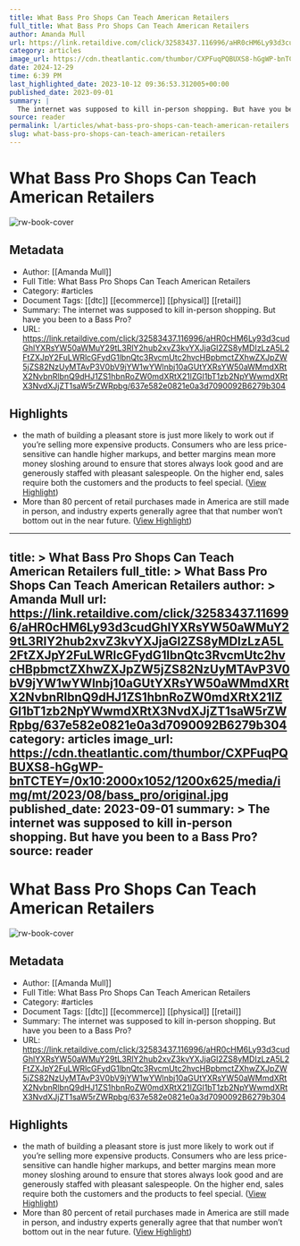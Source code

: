 ```yaml
---
title: What Bass Pro Shops Can Teach American Retailers
full_title: What Bass Pro Shops Can Teach American Retailers
author: Amanda Mull
url: https://link.retaildive.com/click/32583437.116996/aHR0cHM6Ly93d3cudGhlYXRsYW50aWMuY29tL3RlY2hub2xvZ3kvYXJjaGl2ZS8yMDIzLzA5L2FtZXJpY2FuLWRlcGFydG1lbnQtc3RvcmUtc2hvcHBpbmctZXhwZXJpZW5jZS82NzUyMTAvP3V0bV9jYW1wYWlnbj10aGUtYXRsYW50aWMmdXRtX2NvbnRlbnQ9dHJ1ZS1hbnRoZW0mdXRtX21lZGl1bT1zb2NpYWwmdXRtX3NvdXJjZT1saW5rZWRpbg/637e582e0821e0a3d7090092B6279b304
category: articles
image_url: https://cdn.theatlantic.com/thumbor/CXPFuqPQBUXS8-hGgWP-bnTCTEY=/0x10:2000x1052/1200x625/media/img/mt/2023/08/bass_pro/original.jpg
date: 2024-12-29
time: 6:39 PM
last_highlighted_date: 2023-10-12 09:36:53.312005+00:00
published_date: 2023-09-01
summary: |
  The internet was supposed to kill in-person shopping. But have you been to a Bass Pro?
source: reader
permalink: l/articles/what-bass-pro-shops-can-teach-american-retailers
slug: what-bass-pro-shops-can-teach-american-retailers
---
```

# What Bass Pro Shops Can Teach American Retailers

![rw-book-cover](https://cdn.theatlantic.com/thumbor/CXPFuqPQBUXS8-hGgWP-bnTCTEY=/0x10:2000x1052/1200x625/media/img/mt/2023/08/bass_pro/original.jpg)

## Metadata
- Author: [[Amanda Mull]]
- Full Title: What Bass Pro Shops Can Teach American Retailers
- Category: #articles
- Document Tags: [[dtc]] [[ecommerce]] [[physical]] [[retail]] 
- Summary: The internet was supposed to kill in-person shopping. But have you been to a Bass Pro?
- URL: https://link.retaildive.com/click/32583437.116996/aHR0cHM6Ly93d3cudGhlYXRsYW50aWMuY29tL3RlY2hub2xvZ3kvYXJjaGl2ZS8yMDIzLzA5L2FtZXJpY2FuLWRlcGFydG1lbnQtc3RvcmUtc2hvcHBpbmctZXhwZXJpZW5jZS82NzUyMTAvP3V0bV9jYW1wYWlnbj10aGUtYXRsYW50aWMmdXRtX2NvbnRlbnQ9dHJ1ZS1hbnRoZW0mdXRtX21lZGl1bT1zb2NpYWwmdXRtX3NvdXJjZT1saW5rZWRpbg/637e582e0821e0a3d7090092B6279b304

## Highlights
- the math of building a pleasant store is just more likely to work out if you’re selling more expensive products. Consumers who are less price-sensitive can handle higher markups, and better margins mean more money sloshing around to ensure that stores always look good and are generously staffed with pleasant salespeople. On the higher end, sales require both the customers and the products to feel special. ([View Highlight](https://read.readwise.io/read/01hchkvzh0g68p0d9tt9bp2sjk))
- More than 80 percent of retail purchases made in America are still made in person, and industry experts generally agree that that number won’t bottom out in the near future. ([View Highlight](https://read.readwise.io/read/01hchkxzmaxhbm0mkqa891403s))


---
title: >
  What Bass Pro Shops Can Teach American Retailers
full_title: >
  What Bass Pro Shops Can Teach American Retailers
author: >
  Amanda Mull
url: https://link.retaildive.com/click/32583437.116996/aHR0cHM6Ly93d3cudGhlYXRsYW50aWMuY29tL3RlY2hub2xvZ3kvYXJjaGl2ZS8yMDIzLzA5L2FtZXJpY2FuLWRlcGFydG1lbnQtc3RvcmUtc2hvcHBpbmctZXhwZXJpZW5jZS82NzUyMTAvP3V0bV9jYW1wYWlnbj10aGUtYXRsYW50aWMmdXRtX2NvbnRlbnQ9dHJ1ZS1hbnRoZW0mdXRtX21lZGl1bT1zb2NpYWwmdXRtX3NvdXJjZT1saW5rZWRpbg/637e582e0821e0a3d7090092B6279b304
category: articles
image_url: https://cdn.theatlantic.com/thumbor/CXPFuqPQBUXS8-hGgWP-bnTCTEY=/0x10:2000x1052/1200x625/media/img/mt/2023/08/bass_pro/original.jpg
published_date: 2023-09-01
summary: >
  The internet was supposed to kill in-person shopping. But have you been to a Bass Pro?
source: reader
---
# What Bass Pro Shops Can Teach American Retailers

![rw-book-cover](https://cdn.theatlantic.com/thumbor/CXPFuqPQBUXS8-hGgWP-bnTCTEY=/0x10:2000x1052/1200x625/media/img/mt/2023/08/bass_pro/original.jpg)

## Metadata
- Author: [[Amanda Mull]]
- Full Title: What Bass Pro Shops Can Teach American Retailers
- Category: #articles
- Document Tags: [[dtc]] [[ecommerce]] [[physical]] [[retail]] 
- Summary: The internet was supposed to kill in-person shopping. But have you been to a Bass Pro?
- URL: https://link.retaildive.com/click/32583437.116996/aHR0cHM6Ly93d3cudGhlYXRsYW50aWMuY29tL3RlY2hub2xvZ3kvYXJjaGl2ZS8yMDIzLzA5L2FtZXJpY2FuLWRlcGFydG1lbnQtc3RvcmUtc2hvcHBpbmctZXhwZXJpZW5jZS82NzUyMTAvP3V0bV9jYW1wYWlnbj10aGUtYXRsYW50aWMmdXRtX2NvbnRlbnQ9dHJ1ZS1hbnRoZW0mdXRtX21lZGl1bT1zb2NpYWwmdXRtX3NvdXJjZT1saW5rZWRpbg/637e582e0821e0a3d7090092B6279b304

## Highlights
- the math of building a pleasant store is just more likely to work out if you’re selling more expensive products. Consumers who are less price-sensitive can handle higher markups, and better margins mean more money sloshing around to ensure that stores always look good and are generously staffed with pleasant salespeople. On the higher end, sales require both the customers and the products to feel special. ([View Highlight](https://read.readwise.io/read/01hchkvzh0g68p0d9tt9bp2sjk))
- More than 80 percent of retail purchases made in America are still made in person, and industry experts generally agree that that number won’t bottom out in the near future. ([View Highlight](https://read.readwise.io/read/01hchkxzmaxhbm0mkqa891403s))



